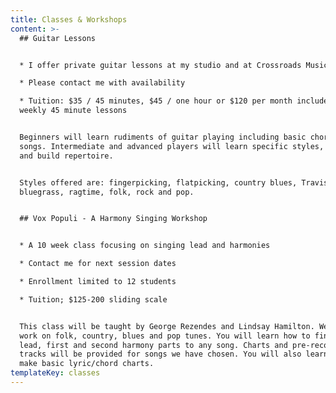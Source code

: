 ```yaml
---
title: Classes & Workshops
content: >-
  ## Guitar Lessons


  * I offer private guitar lessons at my studio and at Crossroads Music

  * Please contact me with availability

  * Tuition: $35 / 45 minutes, $45 / one hour or $120 per month includes 4
  weekly 45 minute lessons


  Beginners will learn rudiments of guitar playing including basic chords and
  songs. Intermediate and advanced players will learn specific styles, skills
  and build repertoire. 


  Styles offered are: fingerpicking, flatpicking, country blues, Travis picking,
  bluegrass, ragtime, folk, rock and pop.


  ## Vox Populi - A Harmony Singing Workshop


  * A 10 week class focusing on singing lead and harmonies

  * Contact me for next session dates

  * Enrollment limited to 12 students

  * Tuition; $125-200 sliding scale


  This class will be taught by George Rezendes and Lindsay Hamilton. We will
  work on folk, country, blues and pop tunes. You will learn how to find the
  lead, first and second harmony parts to any song. Charts and pre-recorded
  tracks will be provided for songs we have chosen. You will also learn how to
  make basic lyric/chord charts.
templateKey: classes
---
```

